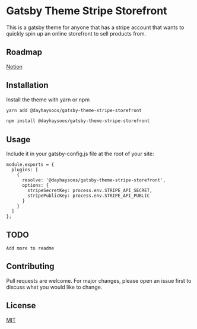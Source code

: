 # Gatsby Theme Stripe Storefront

This is a gatsby theme for anyone that has a stripe account that wants to quickly spin up an online storefront to sell products from.

## Roadmap

[Notion](https://www.notion.so/dayhaysoos/e03b444617744e29a60a137c49467796?v=318171f8460f40a8b97b4a47cc84cf65)

## Installation

Install the theme with yarn or npm

```bash
yarn add @dayhaysoos/gatsby-theme-stripe-storefront
```

```bash
npm install @dayhaysoos/gatsby-theme-stripe-storefront
```

## Usage

Include it in your gatsby-config.js file at the root of your site:


```
module.exports = {
  plugins: [
    {
      resolve: '@dayhaysoos/gatsby-theme-stripe-storefront',
      options: {
        stripeSecretKey: process.env.STRIPE_API_SECRET,
        stripePublicKey: process.env.STRIPE_API_PUBLIC
      }
    }
  ]
};
```

## TODO
```
Add more to readme
```

## Contributing
Pull requests are welcome. For major changes, please open an issue first to discuss what you would like to change.


## License
[MIT](https://choosealicense.com/licenses/mit/)